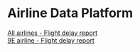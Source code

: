 <h1>Airline Data Platform</h1>

<a href="https://www.youtube.com/embed/PNkLthUdQus?autoplay=1&loop=1">
  All airlines - Flight delay report
</a>

</br>

<a href="https://www.youtube.com/embed/SlJLrqRsKXs?autoplay=1&loop=1">
  9E airline - Flight delay report
</a>
